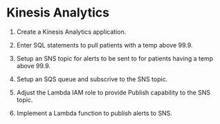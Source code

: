 # Kinesis Analytics

1. Create a Kinesis Analytics application.

1. Enter SQL statements to pull patients with a temp above 99.9.

1. Setup an SNS topic for alerts to be sent to for patients having a temp above 99.9.

1. Setup an SQS queue and subscrive to the SNS topic.

1. Adjust the Lambda IAM role to provide Publish capability to the SNS topic.

1. Implement a Lambda function to publish alerts to SNS.
